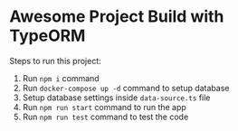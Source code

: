 # Awesome Project Build with TypeORM

Steps to run this project:

1. Run `npm i` command
2. Run `docker-compose up -d` command to setup database
3. Setup database settings inside `data-source.ts` file
4. Run `npm run start` command to run the app
4. Run `npm run test` command to test the code
